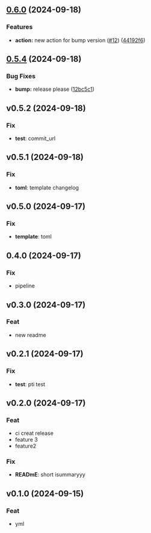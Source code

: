 ## [0.6.0](https://github.com/MetalBrackets/MB-gitops-auto_changelog_release/compare/v0.5.4...v0.6.0) (2024-09-18)


### Features

* **action:** new action for bump version ([#12](https://github.com/MetalBrackets/MB-gitops-auto_changelog_release/issues/12)) ([44192f6](https://github.com/MetalBrackets/MB-gitops-auto_changelog_release/commit/44192f61caf25830cd7ec61cfb7a97b8579e5e42))

## [0.5.4](https://github.com/MetalBrackets/AutoChangelogMainPush/compare/v0.5.3...v0.5.4) (2024-09-18)


### Bug Fixes

* **bump:** release please ([12bc5c1](https://github.com/MetalBrackets/AutoChangelogMainPush/commit/12bc5c17e45afb3b482dfd7d2e99e81f5f571df6))

## v0.5.2 (2024-09-18)

### Fix

- **test**: commit_url

## v0.5.1 (2024-09-18)

### Fix

- **toml**: template changelog

## v0.5.0 (2024-09-17)

### Fix

- **template**: toml

## 0.4.0 (2024-09-17)

### Fix

- pipeline

## v0.3.0 (2024-09-17)

### Feat

- new readme

## v0.2.1 (2024-09-17)

### Fix

- **test**: pti test

## v0.2.0 (2024-09-17)

### Feat

- ci creat release
- feature 3
- feature2

### Fix

- **READmE**: short isummaryyy

## v0.1.0 (2024-09-15)

### Feat

- yml
